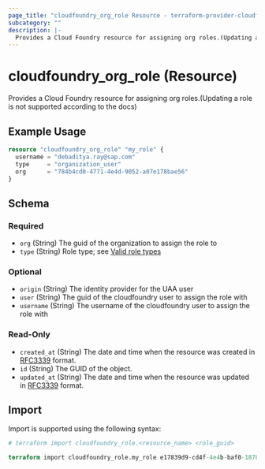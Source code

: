 ```yaml
---
page_title: "cloudfoundry_org_role Resource - terraform-provider-cloudfoundry"
subcategory: ""
description: |-
  Provides a Cloud Foundry resource for assigning org roles.(Updating a role is not supported according to the docs)
---
```


# cloudfoundry_org_role (Resource)

Provides a Cloud Foundry resource for assigning org roles.(Updating a role is not supported according to the docs)

## Example Usage

```terraform
resource "cloudfoundry_org_role" "my_role" {
  username = "debaditya.ray@sap.com"
  type     = "organization_user"
  org      = "784b4cd0-4771-4e4d-9052-a07e178bae56"
}
```

<!-- schema generated by tfplugindocs -->
## Schema

### Required

- `org` (String) The guid of the organization to assign the role to
- `type` (String) Role type; see [Valid role types](https://v3-apidocs.cloudfoundry.org/version/3.154.0/index.html#valid-role-types)

### Optional

- `origin` (String) The identity provider for the UAA user
- `user` (String) The guid of the cloudfoundry user to assign the role with
- `username` (String) The username of the cloudfoundry user to assign the role with

### Read-Only

- `created_at` (String) The date and time when the resource was created in [RFC3339](https://www.ietf.org/rfc/rfc3339.txt) format.
- `id` (String) The GUID of the object.
- `updated_at` (String) The date and time when the resource was updated in [RFC3339](https://www.ietf.org/rfc/rfc3339.txt) format.

## Import

Import is supported using the following syntax:

```terraform
# terraform import cloudfoundry_role.<resource_name> <role_guid>

terraform import cloudfoundry_role.my_role e17839d9-cd4f-4e4b-baf0-18786f12fede
```